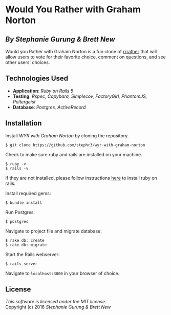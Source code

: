 #  Would You Rather with Graham Norton
## *By Stephanie Gurung & Brett New*

Would you Rather with Graham Norton is a fun clone of [rrrather](www.rrrather.com) that will allow users to vote for their favorite choice, comment on questions, and see other users' choices.

## Technologies Used

* **Application**: *Ruby on Rails 5*<br>
* **Testing**: *Rspec, Capybara, Simplecov, FactoryGirl, PhantomJS, Poltergeist*<br>
* **Database**: *Postgres, ActiveRecord*

Installation
------------

Install *WYR with Graham Norton* by cloning the repository.  
```
$ git clone https://github.com/stephr3/wyr-with-graham-norton
```

Check to make sure ruby and rails are installed on your machine.  
```
$ ruby -v
$ rails -v
```
If they are not installed, please follow instructions [here](http://guides.rubyonrails.org/getting_started.html#installing-rails) to install ruby on rails.

Install required gems:
```
$ bundle install
```

Run Postgres:
```
$ postgres
```

Navigate to project file and migrate database:
```
$ rake db: create
$ rake db: migrate
```

Start the Rails webserver:
```
$ rails server
```

Navigate to `localhost:3000` in your browser of choice.

License
-------
_This software is licensed under the MIT license._<br>
Copyright (c) 2016 *Stephanie Gurung & Brett New*
